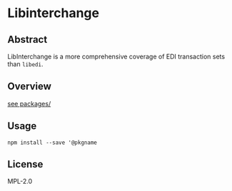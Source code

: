 # Libinterchange

## Abstract

LibInterchange is a more comprehensive coverage of EDI transaction sets than `libedi`.

## Overview

[see packages/](/packages)

## Usage

`npm install --save '@pkgname`

## License

MPL-2.0
